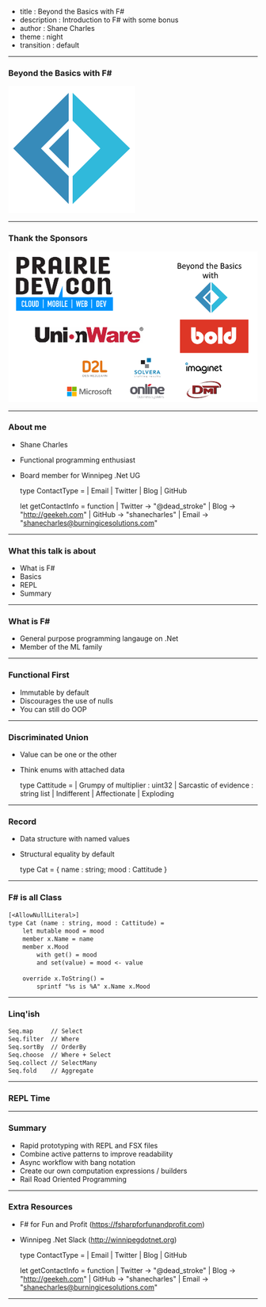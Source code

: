 - title : Beyond the Basics with F#
- description : Introduction to F# with some bonus
- author : Shane Charles
- theme : night
- transition : default

***

### Beyond the Basics with F#

![F#](images/fsharp256.png)

***

### Thank the Sponsors

![Sponsors](images/sponsors.png)

***

### About me

- Shane Charles
- Functional programming enthusiast
- Board member for Winnipeg .Net UG


    type ContactType = | Email | Twitter | Blog | GitHub

    let getContactInfo = function
      | Twitter -> "@dead_stroke"
      | Blog    -> "http://geekeh.com"
      | GitHub  -> "shanecharles"
      | Email   -> "shanecharles@burningicesolutions.com"

***

### What this talk is about

- What is F#
- Basics
- REPL
- Summary

***

### What is F#

- General purpose programming langauge on .Net
- Member of the ML family
 
***

### Functional First

- Immutable by default
- Discourages the use of nulls
- You can still do OOP

---

### Discriminated Union

- Value can be one or the other
- Think enums with attached data


    type Cattitude =
        | Grumpy of multiplier : uint32
        | Sarcastic of evidence : string list
        | Indifferent
        | Affectionate
        | Exploding

---

### Record 

- Data structure with named values
- Structural equality by default


    type Cat = { name : string; mood : Cattitude }

---

### F# is all Class


    [<AllowNullLiteral>]
    type Cat (name : string, mood : Cattitude) =
        let mutable mood = mood
        member x.Name = name
        member x.Mood 
            with get() = mood
            and set(value) = mood <- value

        override x.ToString() =
            sprintf "%s is %A" x.Name x.Mood

---

### Linq'ish


    Seq.map     // Select
    Seq.filter  // Where
    Seq.sortBy  // OrderBy
    Seq.choose  // Where + Select
    Seq.collect // SelectMany
    Seq.fold    // Aggregate

***

### REPL Time

*** 

### Summary

- Rapid prototyping with REPL and FSX files
- Combine active patterns to improve readability
- Async workflow with bang notation
- Create our own computation expressions / builders
- Rail Road Oriented Programming

***

### Extra Resources

- F# for Fun and Profit (https://fsharpforfunandprofit.com)
- Winnipeg .Net Slack (http://winnipegdotnet.org)


    type ContactType = | Email | Twitter | Blog | GitHub

    let getContactInfo = function
      | Twitter -> "@dead_stroke"
      | Blog    -> "http://geekeh.com"
      | GitHub  -> "shanecharles"
      | Email   -> "shanecharles@burningicesolutions.com"

***
